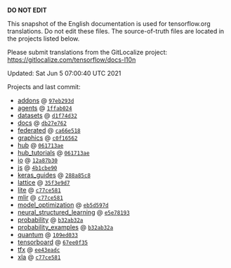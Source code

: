 __DO NOT EDIT__

This snapshot of the English documentation is used for tensorflow.org
translations. Do not edit these files. The source-of-truth files are located in
the projects listed below.

Please submit translations from the GitLocalize project: https://gitlocalize.com/tensorflow/docs-l10n

Updated: Sat Jun  5 07:00:40 UTC 2021

Projects and last commit:

- [addons](https://github.com/tensorflow/addons/tree/master/docs) @ <a href='https://github.com/tensorflow/addons/commit/97eb293d8b085cec4ba1429e1d466a1a8e10c2f0'><code>97eb293d</code></a>
- [agents](https://github.com/tensorflow/agents/tree/master/docs) @ <a href='https://github.com/tensorflow/agents/commit/1ffab0241d5b0b5b5e6d11b62d88caa4a79feed8'><code>1ffab024</code></a>
- [datasets](https://github.com/tensorflow/datasets/tree/master/docs) @ <a href='https://github.com/tensorflow/datasets/commit/d1f74d32e75bca2f44d3209b3c03e38b69317e89'><code>d1f74d32</code></a>
- [docs](https://github.com/tensorflow/docs/tree/master/site/en) @ <a href='https://github.com/tensorflow/docs/commit/db27e762842ff3d1ca4f4f719222985ac6cfb41a'><code>db27e762</code></a>
- [federated](https://github.com/tensorflow/federated/tree/master/docs) @ <a href='https://github.com/tensorflow/federated/commit/ca66e518d30bbd74d3483911a4d95dc56ba3c49c'><code>ca66e518</code></a>
- [graphics](https://github.com/tensorflow/graphics/tree/master/tensorflow_graphics/g3doc) @ <a href='https://github.com/tensorflow/graphics/commit/c0f165624783d7f7256d5d7931de7662f878d8b2'><code>c0f16562</code></a>
- [hub](https://github.com/tensorflow/hub/tree/master/docs) @ <a href='https://github.com/tensorflow/hub/commit/061713ae72e3bb24e80f4a35772649a9d06851db'><code>061713ae</code></a>
- [hub_tutorials](https://github.com/tensorflow/hub/tree/master/examples/colab) @ <a href='https://github.com/tensorflow/hub/commit/061713ae72e3bb24e80f4a35772649a9d06851db'><code>061713ae</code></a>
- [io](https://github.com/tensorflow/io/tree/master/docs) @ <a href='https://github.com/tensorflow/io/commit/12a87b300e853abc34cf5869520fd33978b1430a'><code>12a87b30</code></a>
- [js](https://github.com/tensorflow/tfjs-website/tree/master/docs) @ <a href='https://github.com/tensorflow/tfjs-website/commit/4b1cbe9076f03e713de2772442b86c1e2ce68171'><code>4b1cbe90</code></a>
- [keras_guides](https://github.com/tensorflow/docs/tree/snapshot-keras/site/en/guide/keras) @ <a href='https://github.com/tensorflow/docs/commit/288a85c8c652050d802d4737ebf21d19254b6672'><code>288a85c8</code></a>
- [lattice](https://github.com/tensorflow/lattice/tree/master/docs) @ <a href='https://github.com/tensorflow/lattice/commit/35f3e9d7da7f90a700d7a903e1818e82965f245c'><code>35f3e9d7</code></a>
- [lite](https://github.com/tensorflow/tensorflow/tree/master/tensorflow/lite/g3doc) @ <a href='https://github.com/tensorflow/tensorflow/commit/c77ce58169f7402b7e87b5883cb1fe1b6d1a6ab8'><code>c77ce581</code></a>
- [mlir](https://github.com/tensorflow/tensorflow/tree/master/tensorflow/compiler/mlir/g3doc) @ <a href='https://github.com/tensorflow/tensorflow/commit/c77ce58169f7402b7e87b5883cb1fe1b6d1a6ab8'><code>c77ce581</code></a>
- [model_optimization](https://github.com/tensorflow/model-optimization/tree/master/tensorflow_model_optimization/g3doc) @ <a href='https://github.com/tensorflow/model-optimization/commit/eb5d597d34daca4537136604064ad2dcd39c5d16'><code>eb5d597d</code></a>
- [neural_structured_learning](https://github.com/tensorflow/neural-structured-learning/tree/master/g3doc) @ <a href='https://github.com/tensorflow/neural-structured-learning/commit/e5e78193b551244f6ff000dc2e4aae33880f0ffb'><code>e5e78193</code></a>
- [probability](https://github.com/tensorflow/probability/tree/master/tensorflow_probability/g3doc) @ <a href='https://github.com/tensorflow/probability/commit/b32ab32a267060b28e4cf54289a5edc0fe23b55d'><code>b32ab32a</code></a>
- [probability_examples](https://github.com/tensorflow/probability/tree/master/tensorflow_probability/examples/jupyter_notebooks) @ <a href='https://github.com/tensorflow/probability/commit/b32ab32a267060b28e4cf54289a5edc0fe23b55d'><code>b32ab32a</code></a>
- [quantum](https://github.com/tensorflow/quantum/tree/master/docs) @ <a href='https://github.com/tensorflow/quantum/commit/109ed03362ccf457f68dd8edf744deb9a5a64182'><code>109ed033</code></a>
- [tensorboard](https://github.com/tensorflow/tensorboard/tree/master/docs) @ <a href='https://github.com/tensorflow/tensorboard/commit/67ee0f354756bdfdc4effae92ccba6034fedbf6a'><code>67ee0f35</code></a>
- [tfx](https://github.com/tensorflow/tfx/tree/master/docs) @ <a href='https://github.com/tensorflow/tfx/commit/ee43eadc7bb84115a811e518611d41c1fc90b0af'><code>ee43eadc</code></a>
- [xla](https://github.com/tensorflow/tensorflow/tree/master/tensorflow/compiler/xla/g3doc) @ <a href='https://github.com/tensorflow/tensorflow/commit/c77ce58169f7402b7e87b5883cb1fe1b6d1a6ab8'><code>c77ce581</code></a>

